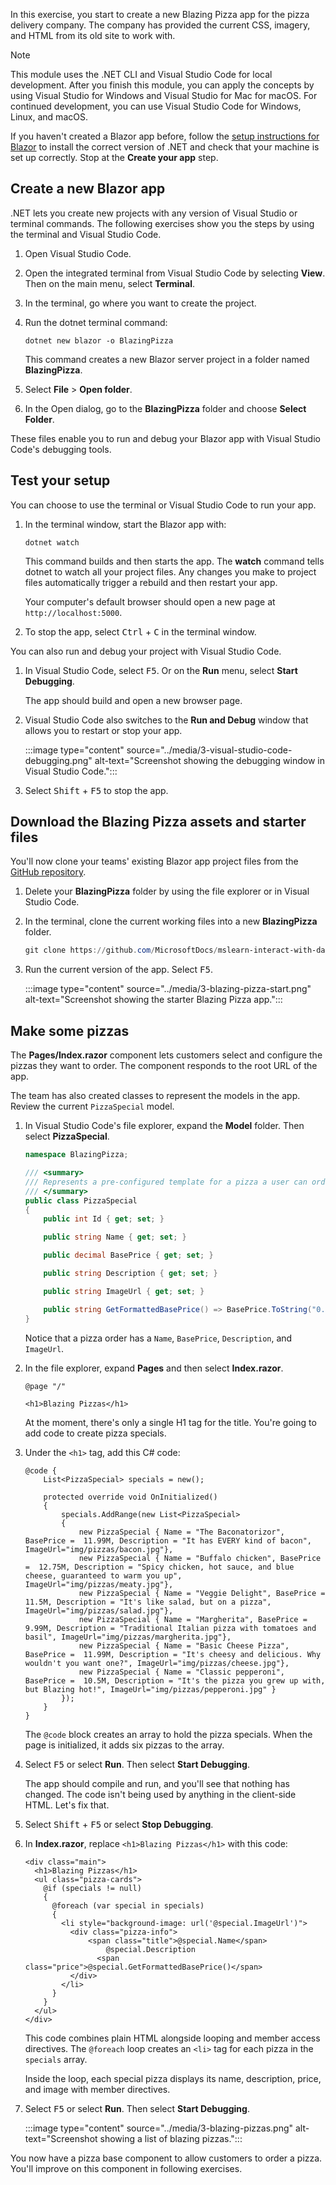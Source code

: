 In this exercise, you start to create a new Blazing Pizza app for the pizza delivery company. The company has provided the current CSS, imagery, and HTML from its old site to work with.

> [!NOTE]
> This module uses the .NET CLI and Visual Studio Code for local development. After you finish this module, you can apply the concepts by using Visual Studio for Windows and Visual Studio for Mac for macOS. For continued development, you can use Visual Studio Code for Windows, Linux, and macOS.

If you haven't created a Blazor app before, follow the [setup instructions for Blazor](https://aka.ms/blazor-getting-started) to install the correct version of .NET and check that your machine is set up correctly. Stop at the **Create your app** step.

## Create a new Blazor app

.NET lets you create new projects with any version of Visual Studio or terminal commands. The following exercises show you the steps by using the terminal and Visual Studio Code.

1. Open Visual Studio Code.
1. Open the integrated terminal from Visual Studio Code by selecting **View**. Then on the main menu, select **Terminal**.
1. In the terminal, go where you want to create the project.
1. Run the dotnet terminal command:

    ```dotnetcli
    dotnet new blazor -o BlazingPizza
    ```

    This command creates a new Blazor server project in a folder named **BlazingPizza**.
1. Select **File** > **Open folder**.
1. In the Open dialog, go to the **BlazingPizza** folder and choose **Select Folder**.

These files enable you to run and debug your Blazor app with Visual Studio Code's debugging tools.

## Test your setup

You can choose to use the terminal or Visual Studio Code to run your app.

1. In the terminal window, start the Blazor app with:

    ```dotnetcli
    dotnet watch
    ```

    This command builds and then starts the app. The **watch** command tells dotnet to watch all your project files. Any changes you make to project files automatically trigger a rebuild and then restart your app.

    Your computer's default browser should open a new page at `http://localhost:5000`.

1. To stop the app, select <kbd>Ctrl</kbd> + <kbd>C</kbd> in the terminal window.

You can also run and debug your project with Visual Studio Code.

1. In Visual Studio Code, select <kbd>F5</kbd>. Or on the **Run** menu, select **Start Debugging**.

   The app should build and open a new browser page.
1. Visual Studio Code also switches to the **Run and Debug** window that allows you to restart or stop your app.

    :::image type="content" source="../media/3-visual-studio-code-debugging.png" alt-text="Screenshot showing the debugging window in Visual Studio Code.":::
1. Select <kbd>Shift</kbd> + <kbd>F5</kbd> to stop the app.

## Download the Blazing Pizza assets and starter files

You'll now clone your teams' existing Blazor app project files from the [GitHub repository](https://github.com/MicrosoftDocs/mslearn-interact-with-data-blazor-web-apps.git).

1. Delete your **BlazingPizza** folder by using the file explorer or in Visual Studio Code.

1. In the terminal, clone the current working files into a new **BlazingPizza** folder.

    ```powershell
    git clone https://github.com/MicrosoftDocs/mslearn-interact-with-data-blazor-web-apps.git BlazingPizza
    ```

1. Run the current version of the app. Select <kbd>F5</kbd>.

    :::image type="content" source="../media/3-blazing-pizza-start.png" alt-text="Screenshot showing the starter Blazing Pizza app.":::

## Make some pizzas

The **Pages/Index.razor** component lets customers select and configure the pizzas they want to order. The component responds to the root URL of the app.

The team has also created classes to represent the models in the app. Review the current `PizzaSpecial` model.

1. In Visual Studio Code's file explorer, expand the **Model** folder. Then select **PizzaSpecial**.

    ```csharp
    namespace BlazingPizza;
    
    /// <summary>
    /// Represents a pre-configured template for a pizza a user can order
    /// </summary>
    public class PizzaSpecial
    {
        public int Id { get; set; }

        public string Name { get; set; }

        public decimal BasePrice { get; set; }

        public string Description { get; set; }

        public string ImageUrl { get; set; }

        public string GetFormattedBasePrice() => BasePrice.ToString("0.00");
    }    
    ```

   Notice that a pizza order has a `Name`, `BasePrice`, `Description`, and `ImageUrl`.
1. In the file explorer, expand **Pages** and then select **Index.razor**.

    ```razor
    @page "/"

    <h1>Blazing Pizzas</h1>
    
    ```

    At the moment, there's only a single H1 tag for the title. You're going to add code to create pizza specials.

1. Under the `<h1>` tag, add this C# code:

    ```razor
    @code {
        List<PizzaSpecial> specials = new();

        protected override void OnInitialized()
        {
            specials.AddRange(new List<PizzaSpecial>
            {
                new PizzaSpecial { Name = "The Baconatorizor", BasePrice =  11.99M, Description = "It has EVERY kind of bacon", ImageUrl="img/pizzas/bacon.jpg"},
                new PizzaSpecial { Name = "Buffalo chicken", BasePrice =  12.75M, Description = "Spicy chicken, hot sauce, and blue cheese, guaranteed to warm you up", ImageUrl="img/pizzas/meaty.jpg"},
                new PizzaSpecial { Name = "Veggie Delight", BasePrice =  11.5M, Description = "It's like salad, but on a pizza", ImageUrl="img/pizzas/salad.jpg"},
                new PizzaSpecial { Name = "Margherita", BasePrice =  9.99M, Description = "Traditional Italian pizza with tomatoes and basil", ImageUrl="img/pizzas/margherita.jpg"},
                new PizzaSpecial { Name = "Basic Cheese Pizza", BasePrice =  11.99M, Description = "It's cheesy and delicious. Why wouldn't you want one?", ImageUrl="img/pizzas/cheese.jpg"},
                new PizzaSpecial { Name = "Classic pepperoni", BasePrice =  10.5M, Description = "It's the pizza you grew up with, but Blazing hot!", ImageUrl="img/pizzas/pepperoni.jpg" }               
            });
        }
    }
    ```

    The `@code` block creates an array to hold the pizza specials. When the page is initialized, it adds six pizzas to the array.

1. Select <kbd>F5</kbd> or select **Run**. Then select **Start Debugging**.

    The app should compile and run, and you'll see that nothing has changed. The code isn't being used by anything in the client-side HTML. Let's fix that.

1. Select <kbd>Shift</kbd> + <kbd>F5</kbd> or select **Stop Debugging**.
1. In **Index.razor**, replace `<h1>Blazing Pizzas</h1>` with this code:

    ```razor
    <div class="main">
      <h1>Blazing Pizzas</h1>
      <ul class="pizza-cards">
        @if (specials != null)
        {
          @foreach (var special in specials)
          {
            <li style="background-image: url('@special.ImageUrl')">
              <div class="pizza-info">
                  <span class="title">@special.Name</span>
                      @special.Description
                    <span class="price">@special.GetFormattedBasePrice()</span>
              </div>
            </li>
          }
        }
      </ul>
    </div>
    ```

    This code combines plain HTML alongside looping and member access directives. The `@foreach` loop creates an `<li>` tag for each pizza in the `specials` array.

    Inside the loop, each special pizza displays its name, description, price, and image with member directives.
1. Select <kbd>F5</kbd> or select **Run**. Then select **Start Debugging**.

    :::image type="content" source="../media/3-blazing-pizzas.png" alt-text="Screenshot showing a list of blazing pizzas.":::

You now have a pizza base component to allow customers to order a pizza. You'll improve on this component in following exercises.
